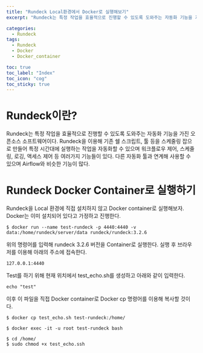 ```yaml
---
title: "Rundeck Local환경에서 Docker로 실행해보기"
excerpt: "Rundeck는 특정 작업을 효율적으로 진행할 수 있도록 도와주는 자동화 기능을 가진 오픈소스 소프트웨어이다.  Rundeck을 이용해 기존 쉘 스크립트, 툴 등을 스케줄링 잡으로 만들어 특정 시간대에 실행하는 작업을 자동화할 수 있으며 워크플로우 제어, 스케줄링, 로깅, 액세스 제어 등 여러가지 기능들이 있다.  다른 자동화 툴과 연계해 사용할 수 있으며 Airflow와 비슷한 기능이 많다. "

categories:
  - Rundeck
tags:
  - Rundeck
  - Docker
  - Docker_container

toc: true
toc_label: "Index"
toc_icon: "cog"
toc_sticky: true
---
```


# Rundeck이란?
Rundeck는 특정 작업을 효율적으로 진행할 수 있도록 도와주는 자동화 기능을 가진 오픈소스 소프트웨어이다.  Rundeck을 이용해 기존 쉘 스크립트, 툴 등을 스케줄링 잡으로 만들어 특정 시간대에 실행하는 작업을 자동화할 수 있으며 워크플로우 제어, 스케줄링, 로깅, 액세스 제어 등 여러가지 기능들이 있다.  다른 자동화 툴과 연계해 사용할 수 있으며 Airflow와 비슷한 기능이 많다. 

# Rundeck Docker Container로 실행하기
Rundeck을 Local 환경에 직접 설치하지 않고 Docker container로 실행해보자. Docker는 이미 설치되어 있다고 가정하고 진행한다. 

```
$ docker run --name test-rundeck -p 4440:4440 -v data:/home/rundeck/server/data rundeck/rundeck:3.2.6
```

위의 명령어를 입력해 rundeck 3.2.6 버전을 Container로 실행한다. 
실행 후 브라우저를 이용해 아래의 주소에 접속한다. 

```
127.0.0.1:4440
```

Test를 하기 위해 현재 위치에서 test_echo.sh를 생성하고 아래와 같이 입력한다. 

```
echo "test"
```

이후 이 파일을 직접 Docker container로 Docker cp 명령어를 이용해 복사할 것이다. 

```
$ docker cp test_echo.sh test-rundeck:/home/
```

```
$ docker exec -it -u root test-rundeck bash

$ cd /home/
$ sudo chmod +x test_echo.ssh
```
